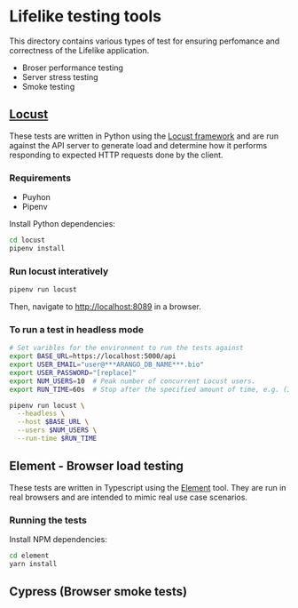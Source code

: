 # Lifelike testing tools

This directory contains various types of test for ensuring perfomance and correctness of the Lifelike application.

- Broser performance testing
- Server stress testing
- Smoke testing

## [Locust](locust/)

These tests are written in Python using the [Locust framework](https://locust.io/)
and are run against the API server to generate load and determine how it performs
responding to expected HTTP requests done by the client.

### Requirements

- Puyhon
- Pipenv

Install Python dependencies:

```bash
cd locust
pipenv install
```

### Run locust interatively

```bash
pipenv run locust
```

Then, navigate to <http://localhost:8089> in a browser.

### To run a test in headless mode

```bash
# Set varibles for the environment to run the tests against
export BASE_URL=https://localhost:5000/api
export USER_EMAIL="user@***ARANGO_DB_NAME***.bio"
export USER_PASSWORD="[replace]"
export NUM_USERS=10  # Peak number of concurrent Locust users.
export RUN_TIME=60s  # Stop after the specified amount of time, e.g. (300s, 20m, 3h, 1h30m, etc.).

pipenv run locust \
  --headless \
  --host $BASE_URL \
  --users $NUM_USERS \
  --run-time $RUN_TIME
```

## Element - Browser load testing

These tests are written in Typescript using the [Element](https://element.flood.io/docs/) tool.
They are run in real browsers and are intended to mimic real use case scenarios.


### Running the tests

Install NPM dependencies:

```bash
cd element
yarn install
```

## Cypress (Browser smoke tests)
